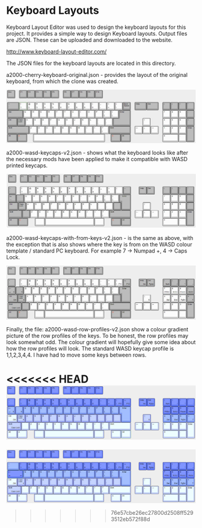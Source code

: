 # Keyboard Layouts
Keyboard Layout Editor was used to design the keyboard layouts for this project. It provides a simple way to design Keyboard layouts. Output files are JSON. These can be uploaded and downloaded to the website.

http://www.keyboard-layout-editor.com/

The JSON files for the keyboard layouts are located in this directory. 

a2000-cherry-keyboard-original.json - provides the layout of the original keyboard, from which the clone was created. 

![](a2000-cherry-keyboard-original.JPG)

a2000-wasd-keycaps-v2.json - shows what the keyboard looks like after the necessary mods have been applied to make it compatible with WASD printed keycaps.

![](a2000-wasd-keycaps.JPG)

a2000-wasd-keycaps-with-from-keys-v2.json - is the same as above, with the exception that is also shows where the key is from on the WASD colour template / standard PC keyboard. For example 7 -> Numpad +, 4 -> Caps Lock. 

![](a2000-wasd-keycaps-with-from-keys.JPG)

Finally, the file: a2000-wasd-row-profiles-v2.json show a colour gradient picture of the row profiles of the keys. To be honest, the row profiles may look somewhat odd. The colour gradient will hopefully give some idea about how the row profiles will look. The standard WASD keycap profile is 1,1,2,3,4,4. I have had to move some keys between rows. 

<<<<<<< HEAD
![](a2000-wasd-row-profiles.JPG)
=======
![](a2000-wasd-row-profiles-v2.JPG)
>>>>>>> 76e57cbe26ec27800d2508ff5293512eb572f88d
